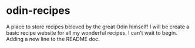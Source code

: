 # odin-recipes

A place to store recipes beloved by the great Odin himself!
I will be create a basic recipe website for all my wonderful recipes. I can't wait to begin.
Adding a new line to the README doc.
